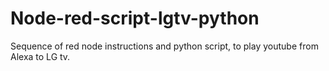 # Node-red-script-lgtv-python
Sequence of red node instructions and python script, to play youtube from Alexa to LG tv.

